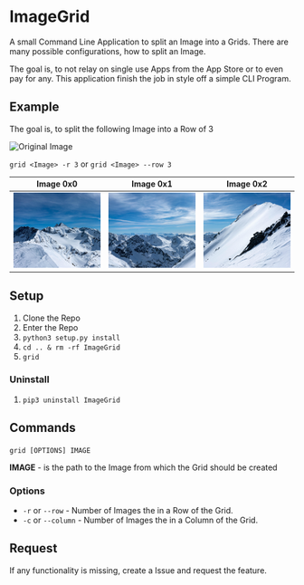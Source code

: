 # ImageGrid

A small Command Line Application to split an Image into a Grids. There are many possible configurations, how to split an Image.

The goal is, to not relay on single use Apps from the App Store or to even pay for any. This application finish the job in style off a simple CLI Program.

## Example

The goal is, to split the following Image into a Row of 3

![Original Image](https://github.com/MunsMan/ImageGrid/blob/Images/img/DSC08314-Pano.jpg)

`grid <Image> -r 3` or `grid <Image> --row 3`

Image 0x0 | Image 0x1 | Image 0x2
:--------:|:---------:|:---------:
![Split1](https://github.com/MunsMan/ImageGrid/blob/Images/img/DSC08314-Pano_0x0.jpg) | ![Split2](https://github.com/MunsMan/ImageGrid/blob/Images/img/DSC08314-Pano_0x1.jpg) | ![Split3](https://github.com/MunsMan/ImageGrid/blob/Images/img/DSC08314-Pano_0x2.jpg)

## Setup

1. Clone the Repo
2. Enter the Repo
3. `python3 setup.py install`
4. `cd .. & rm -rf ImageGrid`
5. `grid`

### Uninstall

1. `pip3 uninstall ImageGrid`

## Commands

`grid [OPTIONS] IMAGE`

**IMAGE** - is the path to the Image from which the Grid should be created

### Options

- `-r` or `--row` - Number of Images the in a Row of the Grid.
- `-c` or `--column` - Number of Images the in a Column of the Grid.

## Request

If any functionality is missing, create a Issue and request the feature.
